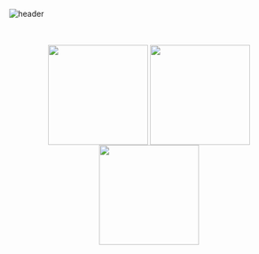 ![header](https://capsule-render.vercel.app/api?type=cylinder&color=B6DCB6&text=Hello%20🌝%20I'm%20Dongju%20Seo!&fontColor=363636&fontSize=40&animation=twinkling&height=180)

<p align="center">
  <br>
  <br>
  <a href="https://github.com/yn15"><img align="center" style="height:180px" src="http://github-profile-summary-cards.vercel.app/api/cards/profile-details?username=yn15&theme=solarized" /></a> 
  <a href="https://github.com/yn15"><img align="center" style="height:180px" src="http://github-profile-summary-cards.vercel.app/api/cards/stats?username=yn15&theme=solarized" /></a> 
  <a href="https://github.com/yn15"><img align="center" style="height:180px" src="http://github-profile-summary-cards.vercel.app/api/cards/most-commit-language?username=yn15&theme=solarized" /></a> 
  
 </p>

